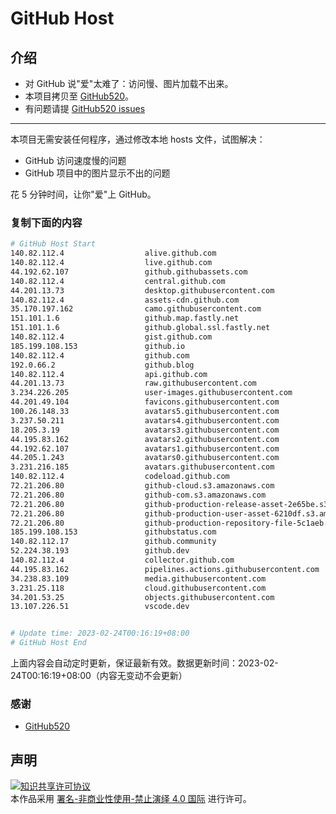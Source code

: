 # GitHub Host
## 介绍
- 对 GitHub 说"爱"太难了：访问慢、图片加载不出来。
- 本项目拷贝至 [GitHub520](https://github.com/521xueweihan/GitHub520)。
- 有问题请提 [GitHub520 issues](https://github.com/521xueweihan/GitHub520/issues/new)

---

本项目无需安装任何程序，通过修改本地 hosts 文件，试图解决：
- GitHub 访问速度慢的问题
- GitHub 项目中的图片显示不出的问题

花 5 分钟时间，让你"爱"上 GitHub。

### 复制下面的内容
```bash
# GitHub Host Start
140.82.112.4                  alive.github.com
140.82.112.4                  live.github.com
44.192.62.107                 github.githubassets.com
140.82.112.4                  central.github.com
44.201.13.73                  desktop.githubusercontent.com
140.82.112.4                  assets-cdn.github.com
35.170.197.162                camo.githubusercontent.com
151.101.1.6                   github.map.fastly.net
151.101.1.6                   github.global.ssl.fastly.net
140.82.112.4                  gist.github.com
185.199.108.153               github.io
140.82.112.4                  github.com
192.0.66.2                    github.blog
140.82.112.4                  api.github.com
44.201.13.73                  raw.githubusercontent.com
3.234.226.205                 user-images.githubusercontent.com
44.201.49.104                 favicons.githubusercontent.com
100.26.148.33                 avatars5.githubusercontent.com
3.237.50.211                  avatars4.githubusercontent.com
18.205.3.19                   avatars3.githubusercontent.com
44.195.83.162                 avatars2.githubusercontent.com
44.192.62.107                 avatars1.githubusercontent.com
44.205.1.243                  avatars0.githubusercontent.com
3.231.216.185                 avatars.githubusercontent.com
140.82.112.4                  codeload.github.com
72.21.206.80                  github-cloud.s3.amazonaws.com
72.21.206.80                  github-com.s3.amazonaws.com
72.21.206.80                  github-production-release-asset-2e65be.s3.amazonaws.com
72.21.206.80                  github-production-user-asset-6210df.s3.amazonaws.com
72.21.206.80                  github-production-repository-file-5c1aeb.s3.amazonaws.com
185.199.108.153               githubstatus.com
140.82.112.17                 github.community
52.224.38.193                 github.dev
140.82.112.4                  collector.github.com
44.195.83.162                 pipelines.actions.githubusercontent.com
34.238.83.109                 media.githubusercontent.com
3.231.25.118                  cloud.githubusercontent.com
34.201.53.25                  objects.githubusercontent.com
13.107.226.51                 vscode.dev


# Update time: 2023-02-24T00:16:19+08:00
# GitHub Host End

```
上面内容会自动定时更新，保证最新有效。数据更新时间：2023-02-24T00:16:19+08:00（内容无变动不会更新）

### 感谢

- [GitHub520](https://github.com/521xueweihan/GitHub520)

## 声明
<a rel="license" href="https://creativecommons.org/licenses/by-nc-nd/4.0/deed.zh"><img alt="知识共享许可协议" style="border-width: 0" src="https://licensebuttons.net/l/by-nc-nd/4.0/88x31.png"></a><br>本作品采用 <a rel="license" href="https://creativecommons.org/licenses/by-nc-nd/4.0/deed.zh">署名-非商业性使用-禁止演绎 4.0 国际</a> 进行许可。